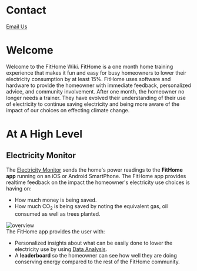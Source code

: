 # Contact
<a href="mailto:contact@fithome.life">Email Us</a>  


# Welcome 
Welcome to the FitHome Wiki.  FitHome is a one month home training experience that makes it fun and easy for busy homeowners to lower their electricity consumption by at least 15%.  FitHome uses software and hardware to provide the homeowner with immediate feedback, personalized advice, and community involvement.  After one month, the homeowner no longer needs a trainer.  They have evolved their understanding of their use of electricity to continue saving electricity and being more aware of the impact of our choices on effecting climate change.

# At A High Level
## Electricity Monitor
The [Electricity Monitor](ElectricityMonitor.md) sends the home's power readings to the __FitHome app__ running on an iOS or Android SmartPhone.  The FitHome app provides realtime feedback on the impact the homeowner's electricity use choices is having on:
- How much money is being saved.
- How much CO<sub>2</sub> is being saved by noting the equivalent gas, oil consumed as well as trees planted.

![overview](images/Overview/FitHome_Experience.png)  
The FitHome app provides the user with:
- Personalized insights about what can be easily done to lower the electricity use by using [Data Analysis](DataAnalysis.md).  
- A __leaderboard__ so the homeowner can see how well they are doing conserving energy compared to the rest of the FitHome community.
 

